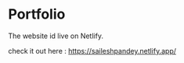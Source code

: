 # Portfolio


The website id live on Netlify.

check it out here : https://saileshpandey.netlify.app/
